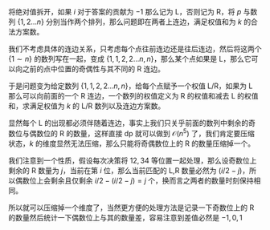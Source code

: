 
将绝对值拆开，如果 $i$ 对于答案的贡献为 $-1$ 那么记为 L，否则记为 R，将 $p$ 与数列 $\{1,2...n\}$ 分别当作两个排列，那么问题即在两者上连边，满足权值和为 $k$ 的合法方案数。

我们不考虑具体的连边关系，只考虑每个点往前连边还是往后连边，然后将这两个 $\{1\sim n\}$ 的数列写在一起，变成 $\{1,1,2,2...n,n\}$，那么某个点如果是 L，那么它可以向之前的点中位置的奇偶性与其不同的 R 连边。

于是问题变为给定数列 $\{1,1,2,2...n,n\}$，给每个点赋予一个权值 L/R，如果为 L 那么可以向前面的一个 R 连边，一个数列的权值定义为 R 的权值和减去 L 的权值和，求满足权值为 $k$ 的 L/R 数列以及连边方案数。

显然每个 L 的出现都必须伴随着连边，事实上我们只关乎前面的数列中剩余的奇数位与偶数位的 R 的数量，这样直接 dp 就可以做到 $\mathcal O(n^5)$ 了，我们肯定要压缩状态，$k$ 的维度显然无法压缩，那么只能将奇偶数位上的 R 的数量压缩掉一个。

我们注意到一个性质，假设每次决策将 $12,34$ 等位置一起处理，那么设奇数位上剩余的 R 数量为 $j$，当前在第 $i$ 位，那么当前匹配的 L,R 数量必然为 $(i/2-j)$，所以偶数位上会剩余且仅剩余 $i/2-(i/2-j)=j$ 个，换而言之两者的数量时刻保持相同。

所以就可以压缩掉一个维度了，当然更方便的处理方法是记录一下奇数位上的 R 的数量然后统计一下偶数位上与其的数量差，容易注意到差值必然是 $-1,0,1$